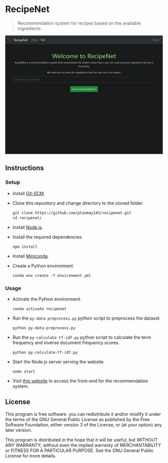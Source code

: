# RecipeNet

> Recommendation system for recipes based on the available ingredients

![RecipeNet](/assets/tool.png?raw=true)

## Instructions

### Setup

- Install [Git-SCM](https://git-scm.com/book/en/v2/Getting-Started-Installing-Git).

- Clone this repository and change directory to the cloned folder.

  ```shell
  git clone https://github.com/ptanmay143/recipenet.git
  cd recipenet/
  ```

- Install [Node.js](https://nodejs.org/en/download/).

- Install the required dependencies.

  ```shell
  npm install
  ```

- Install [Miniconda](https://conda.io/projects/conda/en/latest/user-guide/install/index.html).

- Create a Python environment.

  ```shell
  conda env create -f environment.yml
  ```

### Usage

- Activate the Python environment.

  ```shell
  conda activate recipenet
  ```

- Run the `py-data-preprocess.py` python script to preprocess the dataset.

  ```shell
  python py-data-preprocess.py
  ```

- Run the `py-calculate-tf-idf.py` python script to calculate the term frequency and inverse document frequency scores.

  ```shell
  python py-calculate-tf-idf.py
  ```

- Start the Node.js server serving the website.

  ```shell
  node start
  ```

- Visit [this website](http://localhost:9876) to access the front-end for the recommendation system.

## License

This program is free software: you can redistribute it and/or modify it under the terms of the GNU General Public License as published by the Free Software Foundation, either version 3 of the License, or (at your option) any later version.

This program is distributed in the hope that it will be useful, but WITHOUT ANY WARRANTY; without even the implied warranty of MERCHANTABILITY or FITNESS FOR A PARTICULAR PURPOSE. See the GNU General Public License for more details.
